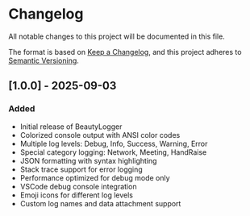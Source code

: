 # Changelog

All notable changes to this project will be documented in this file.

The format is based on [Keep a Changelog](https://keepachangelog.com/en/1.0.0/),
and this project adheres to [Semantic Versioning](https://semver.org/spec/v2.0.0.html).

## [1.0.0] - 2025-09-03

### Added

- Initial release of BeautyLogger
- Colorized console output with ANSI color codes
- Multiple log levels: Debug, Info, Success, Warning, Error
- Special category logging: Network, Meeting, HandRaise
- JSON formatting with syntax highlighting
- Stack trace support for error logging
- Performance optimized for debug mode only
- VSCode debug console integration
- Emoji icons for different log levels
- Custom log names and data attachment support
